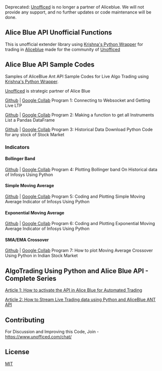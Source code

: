 Deprecated: [Unofficed](https://www.unofficed.com/) is no longer a partner of Aliceblue. We will not provide any support, and no further updates or code maintenance will be done.

## Alice Blue API Unofficial Functions

This is unofficial extender library using [Krishna's Python Wrapper](https://github.com/krishnavelu/alice_blue/) for trading in [Aliceblue](https://www.unofficed.com/go/aliceblue) made for the community of [Unofficed](https://www.unofficed.com)

## Alice Blue API Sample Codes

Samples of AliceBlue Ant API Sample Codes for Live Algo Trading using [Krishna's Python Wrapper](https://github.com/krishnavelu/alice_blue/). 

[Unofficed](https://www.unofficed.com/) is strategic partner of Alice Blue

 [Github](https://github.com/aeron7/alice_blue_pro/blob/main/AliceBlue_Sample_Program_1_Connecting_to_Websocket_and_Getting_Live_LTP_By_Unofficed.ipynb) |
[Google Collab](https://colab.research.google.com/drive/1vJmIXGTPe8Ckkx_psmO2Z5h4FXbp1Z4H?usp=sharing) Program 1: Connecting to Websocket and Getting Live LTP


[Github](https://github.com/aeron7/alice_blue_pro/blob/main/AliceBlue_Sample_Program_2_Making_a_function_to_get_all_Instruments_List_a_Pandas_DataFrame_By_Unofficed.ipynb
) |
[Google Collab](https://colab.research.google.com/drive/1_FU6en-VbXT3fOnRcmkrQ6VMG3JOPts2#scrollTo=h2yP-37ZFq2f) Program 2: Making a function to get all  Instruments List a Pandas DataFrame

[Github](https://github.com/aeron7/alice_blue_pro/blob/main/AliceBlue_Sample_Program_3_Historical_Data_Download_Python_Code_for_any_stock_of_Stock_Market_Using_Ant_API_By_Unofficed.ipynb) |
[Google Collab](https://colab.research.google.com/drive/1JBvwujwv_OlYGjCEt3o-C88VwfdOMvKr?usp=sharing) Program 3: Historical Data Download Python Code for any stock of Stock Market

### Indicators

#### Bollinger Band

[Github](https://github.com/aeron7/alice_blue_pro/blob/main/AliceBlue_Sample_Program_4_Plotting_Bollinger_band_On_Historical_data_of_Infosys_Using_Python_By_Unofficed.ipynb) |
[Google Collab](https://colab.research.google.com/drive/1h5jLJnwkWo0ZizXnL_D6bXrlxw0gvpp1?usp=sharing) Program 4: Plotting Bollinger band On Historical data of Infosys Using Python 

#### Simple Moving Average

[Github](https://github.com/aeron7/alice_blue_pro/blob/main/AliceBlue_Sample_Program_5_Coding_and_Plotting_Simple_Moving_Average_Indicator_of_Infosys_Using_Python_By_Unofficed.ipynb) |
[Google Collab](https://colab.research.google.com/drive/1lSM_BJJc8Kk85LxXtJtmSqKhotvY2HWz?usp=sharing) Program 5: Coding and Plotting Simple Moving Average Indicator of Infosys Using Python

#### Exponential Moving Average

[Github](https://github.com/aeron7/alice_blue_pro/blob/main/AliceBlue_Sample_Program_6_Coding_and_Plotting_Exponential_Moving_Average_Indicator_of_Infosys_Using_Python_By_Unofficed.ipynb) |
[Google Collab](https://colab.research.google.com/drive/1JWmgABXvBK6dWWhpUcEQconw9DI2LV4e?usp=sharing) Program 6: Coding and Plotting Exponential Moving Average Indicator of Infosys Using Python

#### SMA/EMA Crossover

[Github](https://github.com/aeron7/alice_blue_pro/blob/main/AliceBlue_Sample_Program_7_How_to_plot_Moving_Average_Crossover_Using_Python_in_Indian_Stock_Market_By_Unofficed.ipynb) |
[Google Collab](https://colab.research.google.com/drive/1mrEmMYkJ_eQgXIpu7xQkdymBB_TR7qsJ?usp=sharing) Program 7: How to plot Moving Average Crossover Using Python in Indian Stock Market 

## AlgoTrading Using Python and Alice Blue API - Complete Series
[Article 1: How to activate the API in Alice Blue for Automated Trading](https://unofficed.com/how-to-activate-the-api-in-alice-blue-for-automated-trading/)

[Article 2: How to Stream Live Trading data using Python and AliceBlue ANT API](https://unofficed.com/alice-blue/aliceblue-live-data/)

## Contributing
For Discussion and Improving this Code, Join - https://www.unofficed.com/chat/

## License
[MIT](https://choosealicense.com/licenses/mit/)
